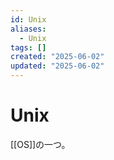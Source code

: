 ```yaml
---
id: Unix
aliases:
  - Unix
tags: []
created: "2025-06-02"
updated: "2025-06-02"
---
```


# Unix

[[OS]]の一つ。
